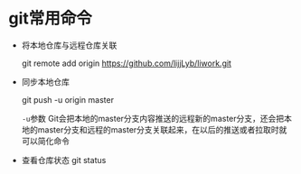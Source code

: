 # git常用命令

* 将本地仓库与远程仓库关联

  git remote add origin https://github.com/lijjLyb/liwork.git

* 同步本地仓库

  git push -u origin master

  `-u`参数 Git会把本地的master分支内容推送的远程新的master分支，还会把本地的master分支和远程的master分支关联起来，在以后的推送或者拉取时就可以简化命令

* 查看仓库状态
  git status